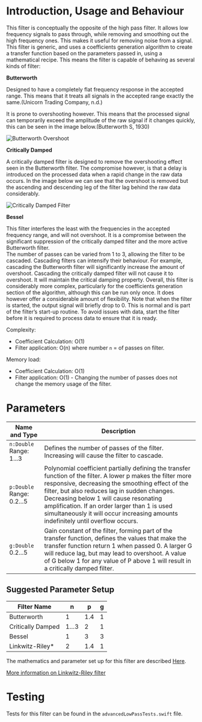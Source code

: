 # Introduction, Usage and Behaviour
This filter is conceptually the opposite of the high pass filter. It allows low frequency signals to pass through, while removing and smoothing out the high frequency ones. This makes it useful for removing noise from a signal. This filter is generic, and uses a coefficients generation algorithm to create a transfer function based on the parameters passed in, using a mathematical recipe. This means the filter is capable of behaving as several kinds of filter:

**Butterworth**

Designed to have a completely flat frequency response in the accepted range. This means that it treats all signals in the accepted range exactly the same.(Unicorn Trading Company, n.d.) 

It is prone to overshooting however. This means that the processed signal can temporarily exceed the amplitude of the raw signal if it changes quickly, this can be seen in the image below.(Butterworth S, 1930)

![Butterworth Overshoot](https://github.com/ozliftoff/Accelerometer-Graph/blob/master/images/butterworth.jpg?raw=true)

**Critically Damped**

A critically damped filter is designed to remove the overshooting effect seen in the Butterworth filter. The compromise however, is that a delay is introduced on the processed data when a rapid change in the raw data occurs. In the image below we can see that the overshoot is removed but the ascending and descending leg of the filter lag behind the raw data considerably. 

![Critically Damped Filter](https://github.com/ozliftoff/Accelerometer-Graph/blob/master/images/critdamped.jpg?raw=true)

**Bessel**

This filter interferes the least with the frequencies in the accepted frequency range, and will not overshoot. It is a compromise between the significant suppression of the critically damped filter and the more active Butterworth filter.  
The number of passes can be varied from 1 to 3, allowing the filter to be cascaded. Cascading filters can intensify their behaviour. For example, cascading the Butterworth filter will significantly increase the amount of overshoot. Cascading the critically damped filter will not cause it to overshoot. It will maintain the critical damping property. 
Overall, this filter is considerably more complex, particularly for the coefficients generation section of the algorithm, although this can be run only once. It does however offer a considerable amount of flexibility. Note that when the filter is started, the output signal will briefly drop to 0. This is normal and is part of the filter’s start-up routine. To avoid issues with data, start the filter before it is required to process data to ensure that it is ready. 

Complexity:

* Coefficient Calculation: O(1)
* Filter application: O(n) where number `n` = of passes on filter.

Memory load: 

* Coefficient Calculation:  O(1)
* Filter application: O(1) - Changing the number of passes does not change the memory usage of the filter.

# Parameters

| Name and Type            | Description                                                                                                                                                                                                                                                                                                                                                                                     |
|--------------------------|-------------------------------------------------------------------------------------------------------------------------------------------------------------------------------------------------------------------------------------------------------------------------------------------------------------------------------------------------------------------------------------------------|
| `n:Double`  Range: 1...3   | Defines the number of passes of the filter. Increasing will cause the filter to cascade.                                                                                                                                                                                                                                                                                                        |
| `p:Double`  Range: 0.2...5 | Polynomial coefficient partially defining the transfer function of the filter. A lower p makes the filter more responsive, decreasing the smoothing effect of the filter, but also reduces lag in sudden changes. Decreasing below 1 will cause resonating amplification. If an order larger than 1 is used simultaneously it will occur increasing amounts indefinitely until overflow occurs. |
| `g:Double`  0.2...5        | Gain constant of the filter, forming part of the transfer function, defines the values that make the transfer function return 1 when passed 0. A larger G will reduce lag, but may lead to overshoot. A value of G below 1 for any value of P above 1 will result in a critically damped filter.                                                                                                | 

## Suggested Parameter Setup

| Filter Name       | n   | p   | g |
|-------------------|-----|-----|---|
| Butterworth       | 1   | 1.4 | 1 |
| Critically Damped | 1…3 | 2   | 1 |
| Bessel            | 1   | 3   | 3 |
| Linkwitz-Riley*   | 2   | 1.4 | 1 |

The mathematics and parameter set up for this filter are described [Here](http://unicorn.us.com/trading/allpolefilters.html).

[More information on Linkwitz-Riley filter](http://www.rane.com/pdf/ranenotes/Linkwitz_Riley_Crossovers_Primer.pdf)

# Testing 

Tests for this filter can be found in the `advancedLowPassTests.swift` file.